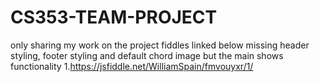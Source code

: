 # CS353-TEAM-PROJECT
only sharing my work on the project fiddles linked below missing header styling, footer styling and default chord image but the main shows functionality
1.https://jsfiddle.net/WilliamSpain/fmvouyxr/1/
